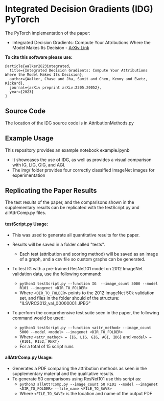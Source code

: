 # Integrated Decision Gradients (IDG) PyTorch
The PyTorch implementation of the paper: 
 * Integrated Decision Gradients: Compute Your Attributions Where the Model Makes Its Decision - [ArXiv Link](https://arxiv.org/abs/2305.20052v1)

**To cite this software please use:**

    @article{walker2023integrated,
      title={Integrated Decision Gradients: Compute Your Attributions Where the Model Makes Its Decision},
      author={Walker, Chase and Jha, Sumit and Chen, Kenny and Ewetz, Rickard},
      journal={arXiv preprint arXiv:2305.20052},
      year={2023}
    }


Source Code
---
The location of the IDG source code is in AttributionMethods.py

Example Usage
---
This repository provides an example notebook example.ipynb
 * It showcases the use of IDG, as well as provides a visual comparison with IG, LIG, GIG, and AGI.
 * The img/ folder provides four correctly classified ImageNet images for experimentation

Replicating the Paper Results
---
The test results of the paper, and the comparisons shown in the supplementary results can be replicated with the testScript.py and allAttrComp.py files.

#### testScript.py Usage:
  * This was used to generate all quantitative results for the paper. 
  * Results will be saved in a folder called "tests".
     * Each test (attribution and scoring method) will be saved as an image of a graph, and a csv file so custom graphs can be generated. 

* To test IG with a pre-trained ResNet101 model on 2012 ImageNet validation data, use the following command:
  * `python3 testScript.py --function IG  --image_count 5000 --model R101 --imagenet <DIR_TO_FOLDER>`
  * Where `<DIR_TO_FOLDER>` points to the 2012 ImageNet 50k validation set, and files in the folder should of the structure: "ILSVRC2012_val_00000001.JPEG"

* To perform the comprehensive test suite seen in the paper, the following command would be used:
    * `python3 testScript.py --function <attr_method> --image_count 5000 --model <model> --imagenet <DIR_TO_FOLDER>`
    * Where `<attr_method> = {IG, LIG, GIG, AGI, IDG}` and `<model> = {R101, R152, RNXT}`
    * For a total of 15 script runs

#### allAttrComp.py Usage:
* Generates a PDF comparing the attribution methods as seen in the supplementary material and the qualitative results.
* To generate 50 comparisons using ResNet101 use this script as:
   * `python3 allAttrComp.py --image_count 50 R101 --model --imagenet <DIR_TO_FOLDER> --file_name <FILE_TO_SAVE>`
   * Where `<FILE_TO_SAVE>` is the location and name of the output PDF
